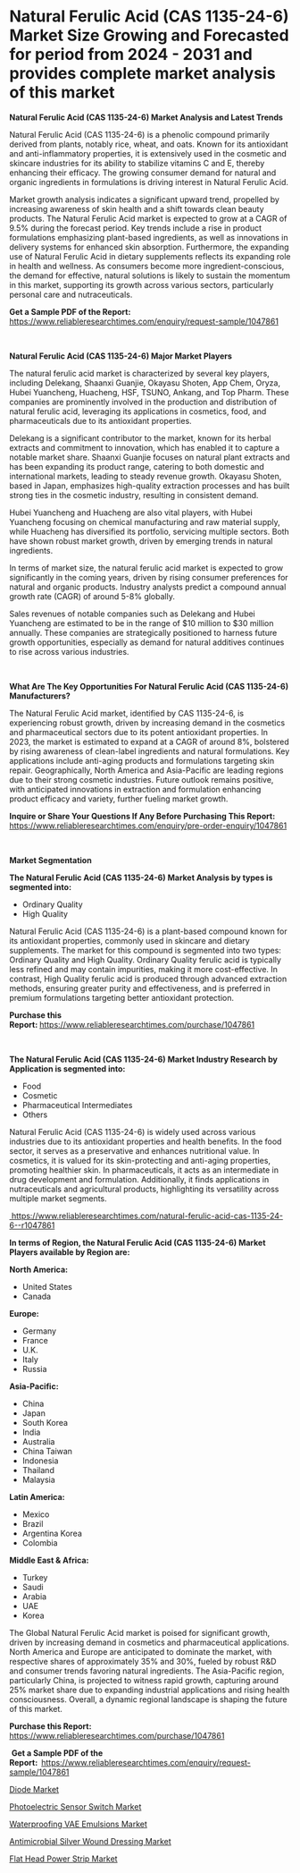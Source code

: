 <p><h1>Natural Ferulic Acid (CAS 1135-24-6) Market Size Growing and Forecasted for period from 2024 - 2031 and provides complete market analysis of this market</h1></p><p><strong>Natural Ferulic Acid (CAS 1135-24-6) Market Analysis and Latest Trends</strong></p>
<p><p>Natural Ferulic Acid (CAS 1135-24-6) is a phenolic compound primarily derived from plants, notably rice, wheat, and oats. Known for its antioxidant and anti-inflammatory properties, it is extensively used in the cosmetic and skincare industries for its ability to stabilize vitamins C and E, thereby enhancing their efficacy. The growing consumer demand for natural and organic ingredients in formulations is driving interest in Natural Ferulic Acid.</p><p>Market growth analysis indicates a significant upward trend, propelled by increasing awareness of skin health and a shift towards clean beauty products. The Natural Ferulic Acid market is expected to grow at a CAGR of 9.5% during the forecast period. Key trends include a rise in product formulations emphasizing plant-based ingredients, as well as innovations in delivery systems for enhanced skin absorption. Furthermore, the expanding use of Natural Ferulic Acid in dietary supplements reflects its expanding role in health and wellness. As consumers become more ingredient-conscious, the demand for effective, natural solutions is likely to sustain the momentum in this market, supporting its growth across various sectors, particularly personal care and nutraceuticals.</p></p>
<p><strong>Get a Sample PDF of the Report:&nbsp;</strong> <a href="https://www.reliableresearchtimes.com/enquiry/request-sample/1047861?utm_campaign=1355&utm_medium=2&utm_source=Github&utm_content=ia&utm_term=01102024&utm_id=natural-ferulic-acid-cas-1135-24-6">https://www.reliableresearchtimes.com/enquiry/request-sample/1047861</a></p>
<p>&nbsp;</p>
<p><strong>Natural Ferulic Acid (CAS 1135-24-6) Major Market Players</strong></p>
<p><p>The natural ferulic acid market is characterized by several key players, including Delekang, Shaanxi Guanjie, Okayasu Shoten, App Chem, Oryza, Hubei Yuancheng, Huacheng, HSF, TSUNO, Ankang, and Top Pharm. These companies are prominently involved in the production and distribution of natural ferulic acid, leveraging its applications in cosmetics, food, and pharmaceuticals due to its antioxidant properties.</p><p>Delekang is a significant contributor to the market, known for its herbal extracts and commitment to innovation, which has enabled it to capture a notable market share. Shaanxi Guanjie focuses on natural plant extracts and has been expanding its product range, catering to both domestic and international markets, leading to steady revenue growth. Okayasu Shoten, based in Japan, emphasizes high-quality extraction processes and has built strong ties in the cosmetic industry, resulting in consistent demand.</p><p>Hubei Yuancheng and Huacheng are also vital players, with Hubei Yuancheng focusing on chemical manufacturing and raw material supply, while Huacheng has diversified its portfolio, servicing multiple sectors. Both have shown robust market growth, driven by emerging trends in natural ingredients.</p><p>In terms of market size, the natural ferulic acid market is expected to grow significantly in the coming years, driven by rising consumer preferences for natural and organic products. Industry analysts predict a compound annual growth rate (CAGR) of around 5-8% globally.</p><p>Sales revenues of notable companies such as Delekang and Hubei Yuancheng are estimated to be in the range of $10 million to $30 million annually. These companies are strategically positioned to harness future growth opportunities, especially as demand for natural additives continues to rise across various industries.</p></p>
<p>&nbsp;</p>
<p><strong>What Are The Key Opportunities For Natural Ferulic Acid (CAS 1135-24-6) Manufacturers?</strong></p>
<p><p>The Natural Ferulic Acid market, identified by CAS 1135-24-6, is experiencing robust growth, driven by increasing demand in the cosmetics and pharmaceutical sectors due to its potent antioxidant properties. In 2023, the market is estimated to expand at a CAGR of around 8%, bolstered by rising awareness of clean-label ingredients and natural formulations. Key applications include anti-aging products and formulations targeting skin repair. Geographically, North America and Asia-Pacific are leading regions due to their strong cosmetic industries. Future outlook remains positive, with anticipated innovations in extraction and formulation enhancing product efficacy and variety, further fueling market growth.</p></p>
<p><strong>Inquire or Share Your Questions If Any Before Purchasing This Report:</strong> <a href="https://www.reliableresearchtimes.com/enquiry/pre-order-enquiry/1047861?utm_campaign=1355&utm_medium=2&utm_source=Github&utm_content=ia&utm_term=01102024&utm_id=natural-ferulic-acid-cas-1135-24-6">https://www.reliableresearchtimes.com/enquiry/pre-order-enquiry/1047861</a></p>
<p>&nbsp;</p>
<p><strong>Market Segmentation</strong></p>
<p><strong>The Natural Ferulic Acid (CAS 1135-24-6) Market Analysis by types is segmented into:</strong></p>
<p><ul><li>Ordinary Quality</li><li>High Quality</li></ul></p>
<p><p>Natural Ferulic Acid (CAS 1135-24-6) is a plant-based compound known for its antioxidant properties, commonly used in skincare and dietary supplements. The market for this compound is segmented into two types: Ordinary Quality and High Quality. Ordinary Quality ferulic acid is typically less refined and may contain impurities, making it more cost-effective. In contrast, High Quality ferulic acid is produced through advanced extraction methods, ensuring greater purity and effectiveness, and is preferred in premium formulations targeting better antioxidant protection.</p></p>
<p><strong>Purchase this Report:&nbsp;</strong><a href="https://www.reliableresearchtimes.com/purchase/1047861?utm_campaign=1355&utm_medium=2&utm_source=Github&utm_content=ia&utm_term=01102024&utm_id=natural-ferulic-acid-cas-1135-24-6">https://www.reliableresearchtimes.com/purchase/1047861</a></p>
<p>&nbsp;</p>
<p><strong>The Natural Ferulic Acid (CAS 1135-24-6) Market Industry Research by Application is segmented into:</strong></p>
<p><ul><li>Food</li><li>Cosmetic</li><li>Pharmaceutical Intermediates</li><li>Others</li></ul></p>
<p><p>Natural Ferulic Acid (CAS 1135-24-6) is widely used across various industries due to its antioxidant properties and health benefits. In the food sector, it serves as a preservative and enhances nutritional value. In cosmetics, it is valued for its skin-protecting and anti-aging properties, promoting healthier skin. In pharmaceuticals, it acts as an intermediate in drug development and formulation. Additionally, it finds applications in nutraceuticals and agricultural products, highlighting its versatility across multiple market segments.</p></p>
<p><a href="https://www.reliableresearchtimes.com/natural-ferulic-acid-cas-1135-24-6--r1047861?utm_campaign=1355&utm_medium=2&utm_source=Github&utm_content=ia&utm_term=01102024&utm_id=natural-ferulic-acid-cas-1135-24-6">&nbsp;https://www.reliableresearchtimes.com/natural-ferulic-acid-cas-1135-24-6--r1047861</a></p>
<p><strong>In terms of Region, the Natural Ferulic Acid (CAS 1135-24-6) Market Players available by Region are:</strong></p>
<p>
    <p> <strong> North America: </strong>
        <ul>
            <li>United States</li>
            <li>Canada</li>
        </ul>
        </p> 
    <p> <strong> Europe: </strong>
        <ul>
            <li>Germany</li>
            <li>France</li>
            <li>U.K.</li>
            <li>Italy</li>
            <li>Russia</li>
        </ul>
        </p> 
    <p> <strong> Asia-Pacific: </strong>
        <ul>
            <li>China</li>
            <li>Japan</li>
            <li>South Korea</li>
            <li>India</li>
            <li>Australia</li>
            <li>China Taiwan</li>
            <li>Indonesia</li>
            <li>Thailand</li>
            <li>Malaysia</li>
        </ul>
        </p> 
    <p> <strong> Latin America: </strong>
        <ul>
            <li>Mexico</li>
            <li>Brazil</li>
            <li>Argentina Korea</li>
            <li>Colombia</li>
        </ul>
        </p> 
    <p> <strong> Middle East & Africa: </strong>
        <ul>
            <li>Turkey</li>
            <li>Saudi</li>
            <li>Arabia</li>
            <li>UAE</li>
            <li>Korea</li>
        </ul>
    </p>
    </p>
<p><p>The Global Natural Ferulic Acid market is poised for significant growth, driven by increasing demand in cosmetics and pharmaceutical applications. North America and Europe are anticipated to dominate the market, with respective shares of approximately 35% and 30%, fueled by robust R&D and consumer trends favoring natural ingredients. The Asia-Pacific region, particularly China, is projected to witness rapid growth, capturing around 25% market share due to expanding industrial applications and rising health consciousness. Overall, a dynamic regional landscape is shaping the future of this market.</p></p>
<p><strong>Purchase this Report: </strong><a href="https://www.reliableresearchtimes.com/purchase/1047861?utm_campaign=1355&utm_medium=2&utm_source=Github&utm_content=ia&utm_term=01102024&utm_id=natural-ferulic-acid-cas-1135-24-6">https://www.reliableresearchtimes.com/purchase/1047861</a></p>
<p>&nbsp;<strong>Get a Sample PDF of the Report:&nbsp;&nbsp;</strong><a href="https://www.reliableresearchtimes.com/enquiry/request-sample/1047861?utm_campaign=1355&utm_medium=2&utm_source=Github&utm_content=ia&utm_term=01102024&utm_id=natural-ferulic-acid-cas-1135-24-6">https://www.reliableresearchtimes.com/enquiry/request-sample/1047861</a></p>
<p><strong></strong></p>
<p><p><a href="https://www.linkedin.com/pulse/what-growth-drivers-diode-market-comprehensive-study-products-pj6pe?utm_campaign=1355&utm_medium=2&utm_source=Github&utm_content=ia&utm_term=01102024&utm_id=natural-ferulic-acid-cas-1135-24-6">Diode Market</a></p><p><a href="https://www.linkedin.com/pulse/future-innovation-global-photoelectric-sensor-switch-market-waxne?utm_campaign=1355&utm_medium=2&utm_source=Github&utm_content=ia&utm_term=01102024&utm_id=natural-ferulic-acid-cas-1135-24-6">Photoelectric Sensor Switch Market</a></p><p><a href="https://issuu.com/reportprime-2/docs/waterproofing-vae-emulsions-market-_54ecd6b3a18be4?utm_campaign=1355&utm_medium=2&utm_source=Github&utm_content=ia&utm_term=01102024&utm_id=natural-ferulic-acid-cas-1135-24-6">Waterproofing VAE Emulsions Market</a></p><p><a href="https://issuu.com/reportprime-2/docs/antimicrobial-silver-wound-dressing_e84ebc46d5291a?utm_campaign=1355&utm_medium=2&utm_source=Github&utm_content=ia&utm_term=01102024&utm_id=natural-ferulic-acid-cas-1135-24-6">Antimicrobial Silver Wound Dressing Market</a></p><p><a href="https://www.linkedin.com/pulse/flat-head-power-strip-market-indicators-size-regional-breakdown-hyw7e?utm_campaign=1355&utm_medium=2&utm_source=Github&utm_content=ia&utm_term=01102024&utm_id=natural-ferulic-acid-cas-1135-24-6">Flat Head Power Strip Market</a></p></p>